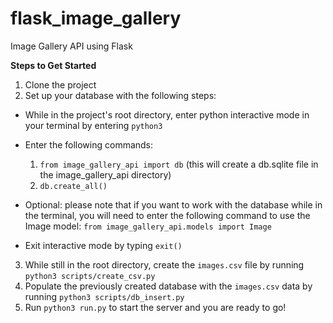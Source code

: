 # flask_image_gallery
Image Gallery API using Flask

**Steps to Get Started**
1. Clone the project
2. Set up your database with the following steps:
  * While in the project's root directory, enter python interactive mode in your terminal by entering `python3`
  * Enter the following commands:
    1. `from image_gallery_api import db` (this will create a db.sqlite file in the image_gallery_api directory)
    2. `db.create_all()`
   
  * Optional: please note that if you want to work with the database while in the terminal, you will need to enter the following command to use the Image model:
   `from image_gallery_api.models import Image`
  * Exit interactive mode by typing `exit()`
  
3. While still in the root directory, create the `images.csv` file by running `python3 scripts/create_csv.py`
4. Populate the previously created database with the `images.csv` data by running `python3 scripts/db_insert.py`
5. Run `python3 run.py` to start the server and you are ready to go!
